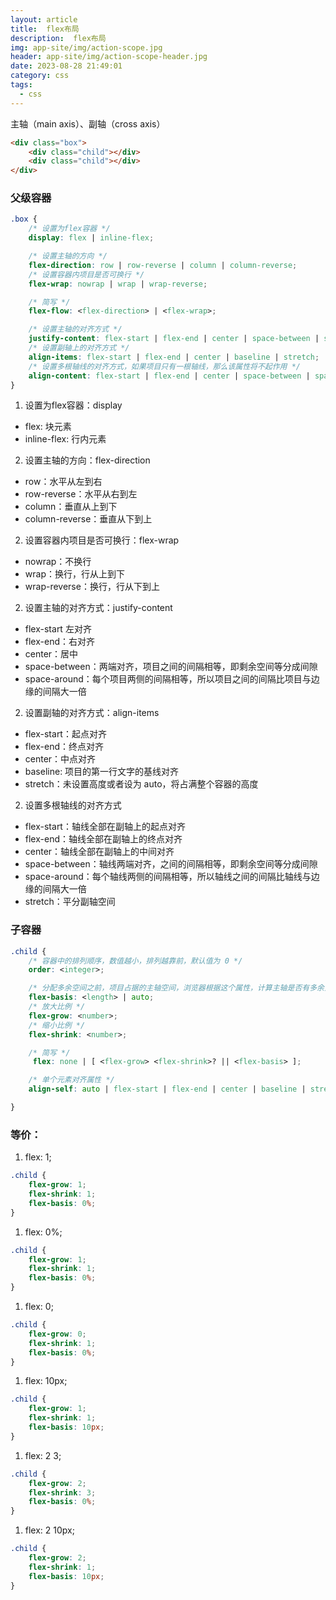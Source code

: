 ```yaml
---
layout: article
title:  flex布局
description:  flex布局
img: app-site/img/action-scope.jpg
header: app-site/img/action-scope-header.jpg
date: 2023-08-28 21:49:01
category: css
tags:
  - css
---
```


主轴（main axis）、副轴（cross axis）

```html
<div class="box">
	<div class="child"></div>
	<div class="child"></div>
</div>
```

### 父级容器

```css
.box {
	/* 设置为flex容器 */
	display: flex | inline-flex;

	/* 设置主轴的方向 */
	flex-direction: row | row-reverse | column | column-reverse;
	/* 设置容器内项目是否可换行 */
	flex-wrap: nowrap | wrap | wrap-reverse;

	/* 简写 */
	flex-flow: <flex-direction> | <flex-wrap>;

	/* 设置主轴的对齐方式 */
	justify-content: flex-start | flex-end | center | space-between | space-around;
	/* 设置副轴上的对齐方式 */
	align-items: flex-start | flex-end | center | baseline | stretch;
	/* 设置多根轴线的对齐方式，如果项目只有一根轴线，那么该属性将不起作用 */
	align-content: flex-start | flex-end | center | space-between | space-around | stretch;
}
```

1.  设置为flex容器：display
- flex: 块元素
- inline-flex: 行内元素

2. 设置主轴的方向：flex-direction
- row：水平从左到右
- row-reverse：水平从右到左
- column：垂直从上到下
- column-reverse：垂直从下到上


2. 设置容器内项目是否可换行：flex-wrap
- nowrap：不换行
- wrap：换行，行从上到下
- wrap-reverse：换行，行从下到上


2. 设置主轴的对齐方式：justify-content
- flex-start 左对齐
- flex-end：右对齐
- center：居中
- space-between：两端对齐，项目之间的间隔相等，即剩余空间等分成间隙
- space-around：每个项目两侧的间隔相等，所以项目之间的间隔比项目与边缘的间隔大一倍

2. 设置副轴的对齐方式：align-items
- flex-start：起点对齐
- flex-end：终点对齐
- center：中点对齐
- baseline: 项目的第一行文字的基线对齐
- stretch：未设置高度或者设为 auto，将占满整个容器的高度

2. 设置多根轴线的对齐方式
- flex-start：轴线全部在副轴上的起点对齐
- flex-end：轴线全部在副轴上的终点对齐
- center：轴线全部在副轴上的中间对齐
- space-between：轴线两端对齐，之间的间隔相等，即剩余空间等分成间隙
- space-around：每个轴线两侧的间隔相等，所以轴线之间的间隔比轴线与边缘的间隔大一倍
- stretch：平分副轴空间

### 子容器

```css
.child {
	/* 容器中的排列顺序，数值越小，排列越靠前，默认值为 0 */
	order: <integer>;

	/* 分配多余空间之前，项目占据的主轴空间，浏览器根据这个属性，计算主轴是否有多余空间 */
	flex-basis: <length> | auto;
	/* 放大比例 */
	flex-grow: <number>;
	/* 缩小比例 */
	flex-shrink: <number>;

	/* 简写 */
	 flex: none | [ <flex-grow> <flex-shrink>? || <flex-basis> ];

	/* 单个元素对齐属性 */
	align-self: auto | flex-start | flex-end | center | baseline | stretch;

}
```

### 等价：

1. flex: 1;

```css
.child {
    flex-grow: 1;
    flex-shrink: 1;
    flex-basis: 0%;
}
```

1. flex: 0%;

```css
.child {
    flex-grow: 1;
    flex-shrink: 1;
    flex-basis: 0%;
}
```

1. flex: 0;

```css
.child {
    flex-grow: 0;
    flex-shrink: 1;
    flex-basis: 0%;
}
```

1. flex: 10px;

```css
.child {
    flex-grow: 1;
    flex-shrink: 1;
    flex-basis: 10px;
}
```

1. flex: 2 3;

```css
.child {
    flex-grow: 2;
    flex-shrink: 3;
    flex-basis: 0%;
}
```

1. flex: 2 10px;

```css
.child {
    flex-grow: 2;
    flex-shrink: 1;
    flex-basis: 10px;
}
```